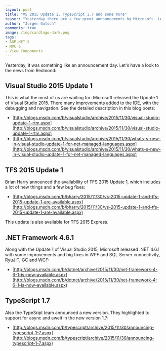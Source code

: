```yaml
--- 
layout: post
title: "VS 2015 Update 1, TypeScript 1.7 and some more"
teaser: "Yesterday there are a few great announcements by Microsoft. Let's see what are the news from Redmond"
author: "Jürgen Gutsch"
comments: true
image: /img/cardlogo-dark.png
tags: 
- ASP.NET 5
- MVC 6
- View Components
---
```


Yesterday, it was something like an announcement day. Let's have a look to the news from Redmond:

## Visual Studio 2015 Update 1
This is what the most of us are waiting for: Microsoft released the Update 1 of Visual Studio 2015. There many improvements added to the IDE, with the debugging and navigation. See the detailed description in this blog posts:
- [http://blogs.msdn.com/b/visualstudio/archive/2015/11/30/visual-studio-update-1-rtm.aspx](http://blogs.msdn.com/b/visualstudio/archive/2015/11/30/visual-studio-update-1-rtm.aspx)
- [http://blogs.msdn.com/b/visualstudio/archive/2015/11/30/whats-s-new-in-visual-studio-update-1-for-net-managed-languages.aspx](http://blogs.msdn.com/b/visualstudio/archive/2015/11/30/whats-s-new-in-visual-studio-update-1-for-net-managed-languages.aspx)

## TFS 2015 Update 1
Brian Harry announced the availability of TFS 2015 Update 1, which includes a lot of new things and a few bug fixes:
- [http://blogs.msdn.com/b/bharry/2015/11/30/vs-2015-update-1-and-tfs-2015-update-1-are-available.aspx](http://blogs.msdn.com/b/bharry/2015/11/30/vs-2015-update-1-and-tfs-2015-update-1-are-available.aspx)

This update is also available for TFS 2015 Express.

## .NET Framework 4.6.1
Along with the Update 1 of Visual Studio 2015, Microsoft released .NET 4.6.1 with some improvements and big fixes in WPF and SQL Server connectivity, RyuJIT, GC and WCF: 
- [http://blogs.msdn.com/b/dotnet/archive/2015/11/30/net-framework-4-6-1-is-now-available.aspx](http://blogs.msdn.com/b/dotnet/archive/2015/11/30/net-framework-4-6-1-is-now-available.aspx)

## TypeScript 1.7
Also the TypeSript team announced a new version. They highlighted to support for async and aweit in the new version 1.7: 
- [http://blogs.msdn.com/b/typescript/archive/2015/11/30/announcing-typescript-1-7.aspx](http://blogs.msdn.com/b/typescript/archive/2015/11/30/announcing-typescript-1-7.aspx)